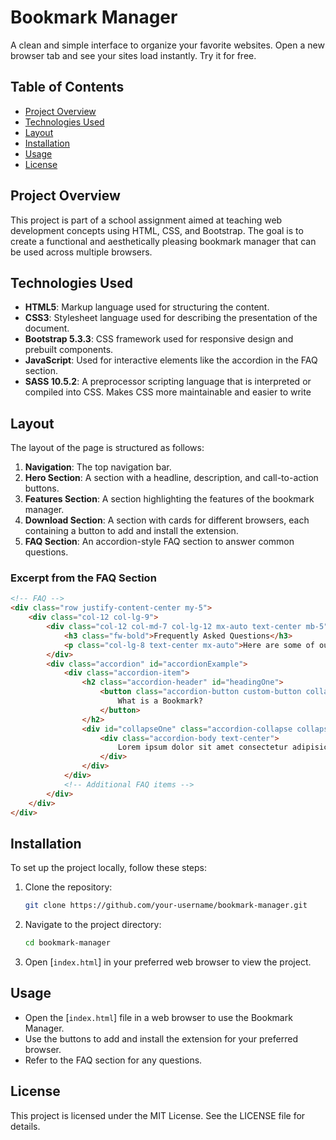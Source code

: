# Bookmark Manager

A clean and simple interface to organize your favorite websites. Open a new browser tab and see your sites load instantly. Try it for free.

## Table of Contents

- [Project Overview](#project-overview)
- [Technologies Used](#technologies-used)
- [Layout](#layout)
- [Installation](#installation)
- [Usage](#usage)
- [License](#license)

## Project Overview

This project is part of a school assignment aimed at teaching web development concepts using HTML, CSS, and Bootstrap. The goal is to create a functional and aesthetically pleasing bookmark manager that can be used across multiple browsers.

## Technologies Used

- **HTML5**: Markup language used for structuring the content.
- **CSS3**: Stylesheet language used for describing the presentation of the document.
- **Bootstrap 5.3.3**: CSS framework used for responsive design and prebuilt components.
- **JavaScript**: Used for interactive elements like the accordion in the FAQ section.
- **SASS 10.5.2**: A preprocessor scripting language that is interpreted or compiled into CSS. Makes CSS more maintainable and easier to write

## Layout

The layout of the page is structured as follows:

1. **Navigation**: The top navigation bar.
2. **Hero Section**: A section with a headline, description, and call-to-action buttons.
3. **Features Section**: A section highlighting the features of the bookmark manager.
4. **Download Section**: A section with cards for different browsers, each containing a button to add and install the extension.
5. **FAQ Section**: An accordion-style FAQ section to answer common questions.

### Excerpt from the FAQ Section

```html
<!-- FAQ -->
<div class="row justify-content-center my-5">
    <div class="col-12 col-lg-9">
        <div class="col-12 col-md-7 col-lg-12 mx-auto text-center mb-5">
            <h3 class="fw-bold">Frequently Asked Questions</h3>
            <p class="col-lg-8 text-center mx-auto">Here are some of our FAQs. If you have any other questions you'd like answered please feel free to email us.</p>
        </div>
        <div class="accordion" id="accordionExample">
            <div class="accordion-item">
                <h2 class="accordion-header" id="headingOne">
                    <button class="accordion-button custom-button collapsed" type="button" data-bs-toggle="collapse" data-bs-target="#collapseOne" aria-expanded="true" aria-controls="collapseOne">
                        What is a Bookmark?
                    </button>
                </h2>
                <div id="collapseOne" class="accordion-collapse collapse" aria-labelledby="headingOne" data-bs-parent="#accordionExample">
                    <div class="accordion-body text-center">
                        Lorem ipsum dolor sit amet consectetur adipisicing elit. Quisquam quae porro provident repellat velit aliquam, expedita laboriosam eum reprehenderit debitis fugiat accusantium molestias vero nihil quaerat assumenda unde exercitationem. Odio!
                    </div>
                </div>
            </div>
            <!-- Additional FAQ items -->
        </div>
    </div>
</div>
```

## Installation

To set up the project locally, follow these steps:

1. Clone the repository:
    ```sh
    git clone https://github.com/your-username/bookmark-manager.git
    ```

2. Navigate to the project directory:
    ```sh
    cd bookmark-manager
    ```

3. Open [`index.html`] in your preferred web browser to view the project.

## Usage

- Open the [`index.html`] file in a web browser to use the Bookmark Manager.
- Use the buttons to add and install the extension for your preferred browser.
- Refer to the FAQ section for any questions.


## License

This project is licensed under the MIT License. See the LICENSE file for details.
```
